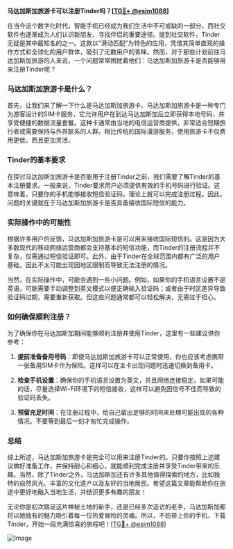 **马达加斯加旅游卡可以注册Tinder吗？[[TG💪+ @esim1088](https://t.me/s/esim1088)]**

在当今这个数字化时代，智能手机已经成为我们生活中不可或缺的一部分，而社交软件也逐渐成为人们认识新朋友、寻找伴侣的重要途径。提到社交软件，Tinder无疑是其中最知名的之一。这款以“滑动匹配”为特色的应用，凭借其简单直观的操作方式和全球化的用户群体，吸引了无数用户的青睐。然而，对于那些计划前往马达加斯加旅游的人来说，一个问题常常困扰着他们：马达加斯加旅游卡是否能够用来注册Tinder呢？

### 马达加斯加旅游卡是什么？

首先，让我们来了解一下什么是马达加斯加旅游卡。马达加斯加旅游卡是一种专门为游客设计的SIM卡服务，它允许用户在到达马达加斯加后立即获得本地号码，并享受便捷的数据流量套餐。这种卡通常由当地的电信运营商提供，非常适合短期旅行者或需要保持与外界联系的人群。相比传统的国际漫游服务，使用旅游卡不仅费用更低，而且更加灵活。

### Tinder的基本要求

在探讨马达加斯加旅游卡是否能用于注册Tinder之前，我们需要了解Tinder的基本注册要求。一般来说，Tinder要求用户必须提供有效的手机号码进行验证。这意味着，只要你的手机能够接收短信验证码，理论上就可以完成注册过程。因此，问题的关键就在于马达加斯加旅游卡是否具备接收国际短信的能力。

### 实际操作中的可能性

根据许多用户的反馈，马达加斯加旅游卡是可以用来接收国际短信的。这是因为大多数现代的移动网络运营商都会支持基本的短信功能，而Tinder的注册流程并不复杂，仅需通过短信验证即可。此外，由于Tinder在全球范围内都有广泛的用户基础，因此不太可能出现因地区限制而导致无法注册的情况。

当然，在实际操作中，可能会遇到一些小问题。例如，如果你的手机语言设置不是英语，可能需要手动调整到英文模式以便正确输入验证码；或者由于时区差异导致验证码过期，需要重新获取。但这些问题通常都可以轻松解决，无需过于担心。

### 如何确保顺利注册？

为了确保你在马达加斯加期间能够顺利注册并使用Tinder，这里有一些建议供你参考：

1. **提前准备备用号码**：即使马达加斯加旅游卡可以正常使用，你也应该考虑携带一张备用SIM卡作为保险。这样可以在主卡出现问题时迅速切换到备用卡。
   
2. **检查手机设置**：确保你的手机语言设置为英文，并且网络连接稳定。如果可能的话，尽量选择Wi-Fi环境下的短信接收，这样可以避免因信号不佳而导致的验证码丢失。

3. **预留充足时间**：在注册过程中，给自己留出足够的时间来处理可能出现的各种情况。不要等到最后一刻才匆忙完成操作。

### 总结

综上所述，马达加斯加旅游卡是完全可以用来注册Tinder的。只要你按照上述建议做好准备工作，并保持耐心和细心，就能顺利完成注册并享受Tinder带来的乐趣。当然，除了Tinder之外，马达加斯加还有许多其他值得探索的地方，比如独特的自然风光、丰富的文化遗产以及友好的当地居民。希望这篇文章能帮助你在旅途中更好地融入当地生活，并结识更多有趣的朋友！

无论你是初次踏足这片神秘土地的新手，还是已经多次造访的老手，马达加斯加都将以她独有的魅力吸引着每一位热爱冒险的灵魂。所以，不妨带上你的手机，下载Tinder，开始一段充满惊喜的旅程吧！[[TG💪+ @esim1088](https://t.me/s/esim1088)]

![Image](https://i.postimg.cc/4NQfJmqS/Snipaste-2025-05-13-00-14-12.png)